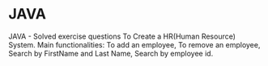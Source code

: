 # JAVA
JAVA - Solved exercise questions
To Create a HR(Human Resource) System.
Main functionalities: To add an employee, To remove an employee, Search by FirstName and Last Name, Search by employee id.
